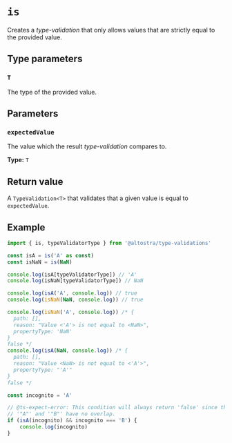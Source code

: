 # `is`

Creates a *type-validation* that only allows values that are strictly equal to 
the provided value.

## Type parameters

### `T`
The type of the provided value.

## Parameters

### `expectedValue`
The value which the result *type-validation* compares to.

**Type:** `T`

## Return value
A `TypeValidation<T>` that validates that a given value is equal to `expectedValue`.

## Example

```ts
import { is, typeValidatorType } from '@altostra/type-validations'

const isA = is('A' as const)
const isNaN = is(NaN)

console.log(isA[typeValidatorType]) // 'A'
console.log(isNaN[typeValidatorType]) // NaN

console.log(isA('A', console.log)) // true
console.log(isNaN(NaN, console.log)) // true

console.log(isNaN('A', console.log)) /* {
  path: [],
  reason: "Value <'A'> is not equal to <NaN>",
  propertyType: 'NaN'
}
false */
console.log(isA(NaN, console.log)) /* {
  path: [],
  reason: "Value <NaN> is not equal to <'A'>",
  propertyType: "'A'"
}
false */

const incognito = 'A'

// @ts-expect-error: This condition will always return 'false' since the types 
// '"A"' and '"B"' have no overlap.
if (isA(incognito) && incognito === 'B') {
    console.log(incognito)
}
```
